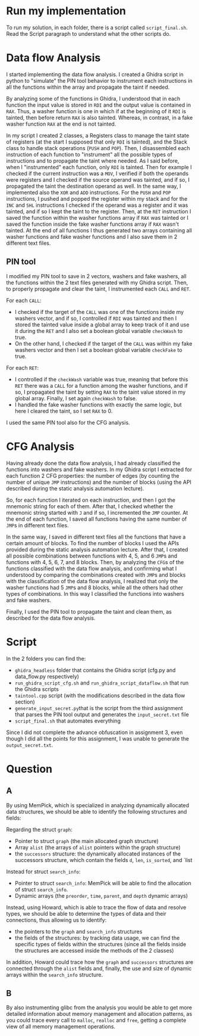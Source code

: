 # Run my implementation
To run my solution, in each folder, there is a script called `script_final.sh`.
Read the Script paragraph to understand what the other scripts do.

# Data flow Analysis
I started implementing the data flow analysis.
I created a Ghidra script in python to "simulate" the PIN tool behavior to instrument each instructions in all the functions within the array and propagate the taint if needed.

By analyzing some of the functions in Ghidra, I understood that in each function the input value is stored in `RDI` and the output value is contained in `RAX`.
Thus, a washer function is one in which if at the beginning of it `RDI` is tainted, then before return `RAX` is also tainted.
Whereas, in contrast, in a fake washer function `RAX` at the end is not tainted.

In my script I created 2 classes, a Registers class to manage the taint state of registers (at the start I supposed that only `RDI` is tainted), and the Stack class to handle stack operations (`PUSH` and `POP`).
Then, I disassembled each instruction of each function to "instrument" all the possible types of instructions and to propagate the taint where needed.
As I said before, when I "instrumented" each function, only `RDI` is tainted. 
Then for example I checked if the current instruction was a `MOV`, I verified if both the operands were registers and I checked if the source operand was tainted, and if so, I propagated the taint the destination operand as well. In the same way, I implemented also the `XOR` and `ADD` instructions.
For the `PUSH` and `POP` instructions, I pushed and popped the register within my stack and for the `INC` and `SHL` instructions I checked if the operand was a register and it was tainted, and if so I kept the taint to the register.
Then, at the `RET` instruction I saved the function within the washer functions array if `RAX` was tainted or I saved the function inside the fake washer functions array if `RAX` wasn't tainted.
At the end of all functions I thus generated two arrays containing all washer functions and fake washer functions and I also save them in 2 different text files.

## PIN tool
I modified my PIN tool to save in 2 vectors, washers and fake washers, all the functions within the 2 text files generated with my Ghidra script.
Then, to properly propagate and clear the taint, I instrumented each `CALL` and `RET`.

For each `CALL`:

- I checked if the target of the `CALL` was one of the functions inside my washers vector, and if so, I controlled if `RDI` was tainted and then I stored the tainted value inside a global array to keep track of it and use it during the `RET` and I also set a boolean global variable `checkWash` to true.
- On the other hand, I checked if the target of the `CALL` was within my fake washers vector and then I set a boolean global variable `checkFake` to true.

For each `RET`:

- I controlled if the `checkWash` variable was true, meaning that before this `RET` there was a `CALL` for a function among the washer functions, and if so, I propagated the taint by setting `RAX` to the taint value stored in my global array. Finally, I set again `checkWash` to false.
- I handled the fake washer functions with exactly the same logic, but here I cleared the taint, so I set `RAX` to 0.

I used the same PIN tool also for the CFG analysis.

# CFG Analysis
Having already done the data flow analysis, I had already classified the functions into washers and fake washers.
In my Ghidra script I extracted for each function 2 CFG properties: the number of edges (by counting the number of unique `JMP` instructions) and the number of blocks (using the API described during the static analysis automation lecture).

So, for each function I iterated on each instruction, and then I got the mnemonic string for each of them. After that, I checked whether the mnemonic string started with `J` and if so, I incremented the `JMP` counter.
At the end of each function, I saved all functions having the same number of `JMP`s in different text files.

In the same way, I saved in different text files all the functions that have a certain amount of blocks. To find the number of blocks I used the APIs provided during the static analysis automation lecture.
After that, I created all possible combinations between functions with 4, 5, and 6 `JMP`s and functions with 4, 5, 6, 7, and 8 blocks.
Then, by analyzing the `CFG`s of the functions classified with the data flow analysis, and confirming what I understood by comparing the combinations created with `JMP`s and blocks with the classification of the data flow analysis, I realized that only the washer functions had 5 `JMP`s and 8 blocks, while all the others had other types of combinations. In this way I classified the functions into washers and fake washers.

Finally, I used the PIN tool to propagate the taint and clean them, as described for the data flow analysis.

# Script
In the 2 folders you can find the:

- `ghidra_headless` folder that contains the Ghidra script (cfg.py and data_flow.py respectively)
- `run_ghidra_script_cfg.sh` and `run_ghidra_script_dataflow.sh` that run the Ghidra scripts
- `taintool.cpp` script (with the modifications described in the data flow section) 
- `generate_input_secret.py`that is the script from the third assignment that parses the PIN tool output and generates the `input_secret.txt` file
- `script_final.sh` that automates everything

Since I did not complete the advance obfuscation in assignment 3, even though I did all the points for this assignment, I was unable to generate the `output_secret.txt`.

# Question
## A
By using MemPick, which is specialized in analyzing dynamically allocated data structures, we should be able to identify the following structures and fields:

Regarding the struct `graph`:

- Pointer to struct `graph` (the main allocated graph structure)
- Array `alist` (the arrays of `alist` pointers within the graph structure)
- the `successors` structure:
  the dynamically allocated instances of the successors structure, which contain the fields `d`, `len`, `is_sorted`, and `list

Instead for struct `search_info`:

- Pointer to struct `search_info`: 
  MemPick will be able to find the allocation of struct `search_info`.
- Dynamic arrays (the `preorder`, `time`, `parent`, and `depth` dynamic arrays)
  
Instead, using Howard, which is able to trace the flow of data and resolve types, we should be able to determine the types of data and their connections, thus allowing us to identify:

- the pointers to the `graph` and `search_info` structures
- the fields of the structures: 
  by tracking data usage, we can find the specific types of fields within the structures (since all the fields inside the structures are accessed inside the methods of the 2 classes)

In addition, Howard could trace how the `graph` and `successors` structures are connected through the `alist` fields and, finally, the use and size of dynamic arrays within the `search_info` structure.

## B
By also instrumenting glibc from the analysis you would be able to get more detailed information about memory management and allocation patterns, as you could trace every call to `malloc`, `realloc` and `free`, getting a complete view of all memory management operations.


